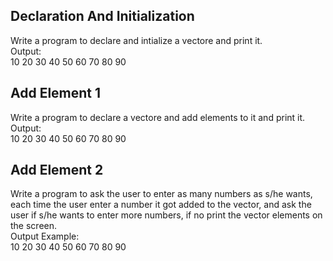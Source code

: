 ## Declaration And Initialization

Write a program to declare and intialize a vectore and print it.
<br> Output:
<br> 10 20 30 40 50 60 70 80 90

## Add Element 1

Write a program to declare a vectore and add elements to it and print it.
<br> Output:
<br> 10 20 30 40 50 60 70 80 90

## Add Element 2

Write a program to ask the user to enter as many numbers as s/he wants, each time the user enter a number it got added to the vector, and ask the user if s/he wants to enter more numbers, if no print the vector elements on the screen.
<br> Output Example:
<br> 10 20 30 40 50 60 70 80 90
